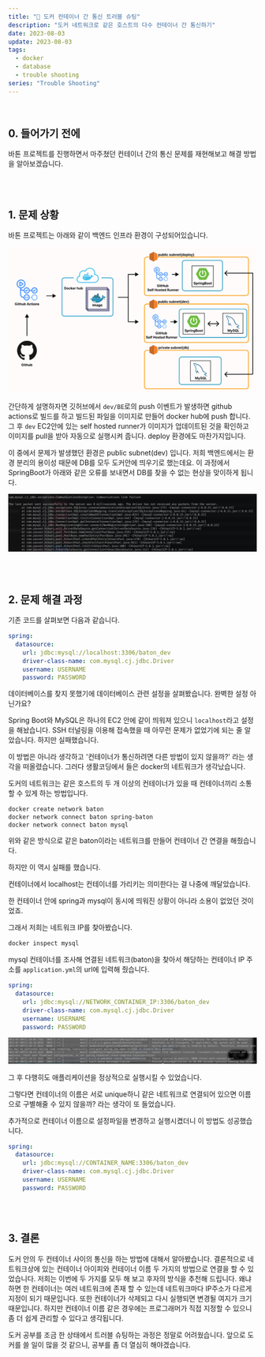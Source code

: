 ```yaml
---
title: "🔫 도커 컨테이너 간 통신 트러블 슈팅"
description: "도커 네트워크로 같은 호스트의 다수 컨테이너 간 통신하기"
date: 2023-08-03
update: 2023-08-03
tags:
  - docker
  - database
  - trouble shooting
series: "Trouble Shooting"
---
```


<br/>

## 0. 들어가기 전에

바톤 프로젝트를 진행하면서 마주쳤던 컨테이너 간의 통신 문제를 재현해보고 해결 방법을 알아보겠습니다.

<br/><br/>

## 1. 문제 상황

바톤 프로젝트는 아래와 같이 백엔드 인프라 환경이 구성되어있습니다.

![image-20230729230650096](https://raw.githubusercontent.com/cookienc/typoraImg/image/img/image-20230729230650096.png)

간단하게 설명하자면 깃허브에서 `dev/BE`로의 push 이벤트가 발생하면 github actions로 빌드를 하고 빌드된 파일을 이미지로 만들어 docker hub에 push 합니다. 그 후 `dev` EC2안에 있는 self hosted runner가 이미지가 업데이트된 것을 확인하고 이미지를 pull을 받아 자동으로 실행시켜 줍니다. deploy 환경에도 마찬가지입니다.

이 중에서 문제가 발생했던 환경은 public subnet(dev) 입니다. 저희 백엔드에서는 환경 분리의 용이성 때문에 DB를 모두 도커안에 띄우기로 했는데요. 이 과정에서 SpringBoot가 아래와 같은 오류를 보내면서 DB를 찾을 수 없는 현상을 맞이하게 됩니다.

![image-20230730185009180](https://raw.githubusercontent.com/cookienc/typoraImg/image/img/image-20230730185009180.png)

<br/><br/>

## 2. 문제 해결 과정

기존 코드를 살펴보면 다음과 같습니다.

```yaml
spring:
  datasource:
    url: jdbc:mysql://localhost:3306/baton_dev
    driver-class-name: com.mysql.cj.jdbc.Driver
    username: USERNAME
    password: PASSWORD
```

데이터베이스를 찾지 못했기에 데이터베이스 관련 설정을 살펴봤습니다. 완벽한 설정 아닌가요?

Spring Boot와 MySQL은 하나의 EC2 안에 같이 띄워져 있으니 `localhost`라고 설정을 해놨습니다. SSH 터널링을 이용해 접속했을 때 아무런 문제가 없었기에 되는 줄 알았습니다. 하지만 실패했습니다.

이 방법은 아니라 생각하고 '컨테이너가 통신하려면 다른 방법이 있지 않을까?' 라는 생각을 떠올렸습니다. 그러다 생활코딩에서 들은 docker의 네트워크가 생각났습니다.

도커의 네트워크는 같은 호스트의 두 개 이상의 컨테이너가 있을 때 컨테이너끼리 소통할 수 있게 하는 방법입니다.

```bas
docker create network baton
docker network connect baton spring-baton
docker network connect baton mysql
```

위와 같은 방식으로 같은 baton이라는 네트워크를 만들어 컨테이너 간 연결을 해줬습니다.

하지만 이 역시 실패를 했습니다.

컨테이너에서 localhost는 컨테이너를 가리키는 의미한다는 걸 나중에 깨달았습니다.

한 컨테이너 안에 spring과 mysql이 동시에 띄워진 상황이 아니라 소용이 없었던 것이었죠.

그래서 저희는 네트워크 IP를 찾아봤습니다.

```bash
docker inspect mysql
```

mysql 컨테이너를 조사해 연결된 네트워크(baton)을 찾아서 해당하는 컨테이너 IP 주소를 `application.yml`의 url에 입력해 줬습니다.

```yaml
spring:
  datasource:
    url: jdbc:mysql://NETWORK_CONTAINER_IP:3306/baton_dev
    driver-class-name: com.mysql.cj.jdbc.Driver
    username: USERNAME
    password: PASSWORD
```

![image-20230730201149694](https://raw.githubusercontent.com/cookienc/typoraImg/image/img/image-20230730201149694.png)

그 후 다행히도 애플리케이션을 정상적으로 실행시킬 수 있었습니다.

그렇다면 컨테이너의 이름은 서로 unique하니 같은 네트워크로 연결되어 있으면 이름으로 구별해줄 수 있지 않을까? 라는 생각이 또 들었습니다.

추가적으로 컨테이너 이름으로 설정파일을 변경하고 실행시켰더니 이 방법도 성공했습니다.

```yaml
spring:
  datasource:
    url: jdbc:mysql://CONTAINER_NAME:3306/baton_dev
    driver-class-name: com.mysql.cj.jdbc.Driver
    username: USERNAME
    password: PASSWORD
```



<br/><br/>

## 3. 결론

도커 안의 두 컨테이너 사이의 통신을 하는 방법에 대해서 알아봤습니다. 결론적으로 네트워크상에 있는 컨테이너 아이피와 컨테이너 이름 두 가지의 방법으로 연결을 할 수 있었습니다. 저희는 이번에 두 가지를 모두 해 보고 후자의 방식을 추천해 드립니다. 왜냐하면 한 컨테이너는 여러 네트워크에 존재 할 수 있는데 네트워크마다 IP주소가 다르게 지정이 되기 때문입니다. 또한 컨테이너가 삭제되고 다시 실행되면 변경될 여지가 크기 때문입니다. 하지만 컨테이너 이름 같은 경우에는 프로그래머가 직접 지정할 수 있으니 좀 더 쉽게 관리할 수 있다고 생각됩니다.

도커 공부를 조금 한 상태에서 트러블 슈팅하는 과정은 정말로 어려웠습니다. 앞으로 도커를 쓸 일이 많을 것 같으니, 공부를 좀 더 열심히 해야겠습니다.
